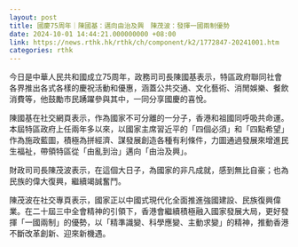 ```yaml
---
layout: post
title: 國慶75周年｜陳國基：邁向由治及興　陳茂波：發揮一國兩制優勢
date: 2024-10-01 14:44:21.000000000 +08:00
link: https://news.rthk.hk/rthk/ch/component/k2/1772847-20241001.htm
categories: rthk
---
```


今日是中華人民共和國成立75周年，政務司司長陳國基表示，特區政府聯同社會各界推出各式各樣的慶祝活動和優惠，涵蓋公共交通、文化藝術、消閒娛樂、餐飲消費等，他鼓勵市民踴躍參與其中，一同分享國慶的喜悅。

陳國基在社交網頁表示，作為國家不可分離的一分子，香港和祖國同呼吸共命運。本屆特區政府上任兩年多以來，以國家主席習近平的「四個必須」和「四點希望」作為施政藍圖，積極為拼經濟、謀發展創造各種有利條件，力圖通過發展來增進民生福祉，帶領特區從「由亂到治」邁向「由治及興」。

財政司司長陳茂波表示，在這個大日子，為國家的非凡成就，感到無比自豪；也為民族的偉大復興，繼續竭誠奮鬥。

陳茂波在社交專頁表示，國家正以中國式現代化全面推進強國建設、民族復興偉業。在二十屆三中全會精神的引領下，香港會繼續積極融入國家發展大局，更好發揮「一國兩制」的優勢，以「精準識變、科學應變、主動求變」的精神，推動香港不斷改革創新、迎來新機遇。
